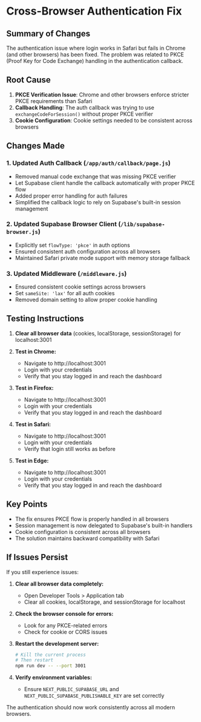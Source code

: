 # Cross-Browser Authentication Fix

## Summary of Changes

The authentication issue where login works in Safari but fails in Chrome (and other browsers) has been fixed. The problem was related to PKCE (Proof Key for Code Exchange) handling in the authentication callback.

## Root Cause

1. **PKCE Verification Issue**: Chrome and other browsers enforce stricter PKCE requirements than Safari
2. **Callback Handling**: The auth callback was trying to use `exchangeCodeForSession()` without proper PKCE verifier
3. **Cookie Configuration**: Cookie settings needed to be consistent across browsers

## Changes Made

### 1. Updated Auth Callback (`/app/auth/callback/page.js`)
- Removed manual code exchange that was missing PKCE verifier
- Let Supabase client handle the callback automatically with proper PKCE flow
- Added proper error handling for auth failures
- Simplified the callback logic to rely on Supabase's built-in session management

### 2. Updated Supabase Browser Client (`/lib/supabase-browser.js`)
- Explicitly set `flowType: 'pkce'` in auth options
- Ensured consistent auth configuration across all browsers
- Maintained Safari private mode support with memory storage fallback

### 3. Updated Middleware (`/middleware.js`)
- Ensured consistent cookie settings across browsers
- Set `sameSite: 'lax'` for all auth cookies
- Removed domain setting to allow proper cookie handling

## Testing Instructions

1. **Clear all browser data** (cookies, localStorage, sessionStorage) for localhost:3001
2. **Test in Chrome:**
   - Navigate to http://localhost:3001
   - Login with your credentials
   - Verify that you stay logged in and reach the dashboard

3. **Test in Firefox:**
   - Navigate to http://localhost:3001
   - Login with your credentials
   - Verify that you stay logged in and reach the dashboard

4. **Test in Safari:**
   - Navigate to http://localhost:3001
   - Login with your credentials
   - Verify that login still works as before

5. **Test in Edge:**
   - Navigate to http://localhost:3001
   - Login with your credentials
   - Verify that you stay logged in and reach the dashboard

## Key Points

- The fix ensures PKCE flow is properly handled in all browsers
- Session management is now delegated to Supabase's built-in handlers
- Cookie configuration is consistent across all browsers
- The solution maintains backward compatibility with Safari

## If Issues Persist

If you still experience issues:

1. **Clear all browser data completely:**
   - Open Developer Tools > Application tab
   - Clear all cookies, localStorage, and sessionStorage for localhost

2. **Check the browser console for errors:**
   - Look for any PKCE-related errors
   - Check for cookie or CORS issues

3. **Restart the development server:**
   ```bash
   # Kill the current process
   # Then restart
   npm run dev -- --port 3001
   ```

4. **Verify environment variables:**
   - Ensure `NEXT_PUBLIC_SUPABASE_URL` and `NEXT_PUBLIC_SUPABASE_PUBLISHABLE_KEY` are set correctly

The authentication should now work consistently across all modern browsers.